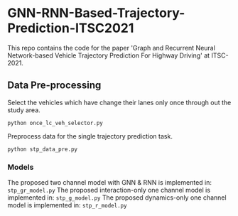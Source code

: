 # GNN-RNN-Based-Trajectory-Prediction-ITSC2021
This repo contains the code for the paper 'Graph and Recurrent Neural Network-based Vehicle Trajectory Prediction For Highway Driving' at ITSC-2021.
## Data Pre-processing
Select the vehicles which have change their lanes only once through out the study area.

`python once_lc_veh_selector.py`

Preprocess data for the single trajectory prediction task.

`python stp_data_pre.py`

### Models
The proposed two channel model with GNN & RNN is implemented in:
`stp_gr_model.py`
The proposed interaction-only one channel model is implemented in:
`stp_g_model.py`
The proposed dynamics-only one channel model is implemented in:
`stp_r_model.py`
